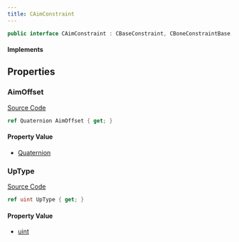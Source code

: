```yaml
---
title: CAimConstraint
---
```


```csharp
public interface CAimConstraint : CBaseConstraint, CBoneConstraintBase, ISchemaClass<CBoneConstraintBase>, ISchemaClass<CBaseConstraint>, ISchemaClass<CAimConstraint>, ISchemaField, ISchemaClass, INativeHandle
```

#### Implements

## Properties

### AimOffset

[Source Code](https://github.com/swiftly-solution/swiftlys2/blob/main/managed/src/SwiftlyS2.Generated/Schemas/Interfaces/CAimConstraint.cs#L17)

```csharp
ref Quaternion AimOffset { get; }
```

#### Property Value

- [Quaternion](/docs/api/shared/natives/quaternion)

### UpType

[Source Code](https://github.com/swiftly-solution/swiftlys2/blob/main/managed/src/SwiftlyS2.Generated/Schemas/Interfaces/CAimConstraint.cs#L19)

```csharp
ref uint UpType { get; }
```

#### Property Value

- [uint](https://learn.microsoft.com/dotnet/api/system.uint32)

